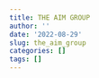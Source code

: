 ```yaml
---
title: THE AIM GROUP
author: ''
date: '2022-08-29'
slug: the_aim_group
categories: []
tags: []
---
```

